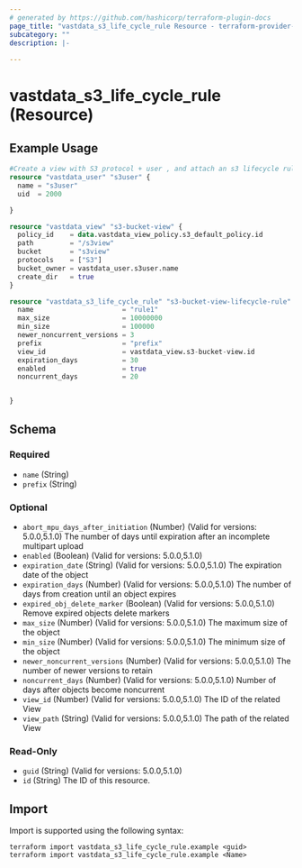 ```yaml
---
# generated by https://github.com/hashicorp/terraform-plugin-docs
page_title: "vastdata_s3_life_cycle_rule Resource - terraform-provider-vastdata"
subcategory: ""
description: |-
  
---
```


# vastdata_s3_life_cycle_rule (Resource)



## Example Usage

```terraform
#Create a view with S3 protocol + user , and attach an s3 lifecycle rul
resource "vastdata_user" "s3user" {
  name = "s3user"
  uid  = 2000

}

resource "vastdata_view" "s3-bucket-view" {
  policy_id    = data.vastdata_view_policy.s3_default_policy.id
  path         = "/s3view"
  bucket       = "s3view"
  protocols    = ["S3"]
  bucket_owner = vastdata_user.s3user.name
  create_dir   = true
}

resource "vastdata_s3_life_cycle_rule" "s3-bucket-view-lifecycle-rule" {
  name                      = "rule1"
  max_size                  = 10000000
  min_size                  = 100000
  newer_noncurrent_versions = 3
  prefix                    = "prefix"
  view_id                   = vastdata_view.s3-bucket-view.id
  expiration_days           = 30
  enabled                   = true
  noncurrent_days           = 20


}
```

<!-- schema generated by tfplugindocs -->
## Schema

### Required

- `name` (String)
- `prefix` (String)

### Optional

- `abort_mpu_days_after_initiation` (Number) (Valid for versions: 5.0.0,5.1.0) The number of days until expiration after an incomplete multipart upload
- `enabled` (Boolean) (Valid for versions: 5.0.0,5.1.0)
- `expiration_date` (String) (Valid for versions: 5.0.0,5.1.0) The expiration date of the object
- `expiration_days` (Number) (Valid for versions: 5.0.0,5.1.0) The number of days from creation until an object expires
- `expired_obj_delete_marker` (Boolean) (Valid for versions: 5.0.0,5.1.0) Remove expired objects delete markers
- `max_size` (Number) (Valid for versions: 5.0.0,5.1.0) The maximum size of the object
- `min_size` (Number) (Valid for versions: 5.0.0,5.1.0) The minimum size of the object
- `newer_noncurrent_versions` (Number) (Valid for versions: 5.0.0,5.1.0) The number of newer versions to retain
- `noncurrent_days` (Number) (Valid for versions: 5.0.0,5.1.0) Number of days after objects become noncurrent
- `view_id` (Number) (Valid for versions: 5.0.0,5.1.0) The ID of the related View
- `view_path` (String) (Valid for versions: 5.0.0,5.1.0) The path of the related View

### Read-Only

- `guid` (String) (Valid for versions: 5.0.0,5.1.0)
- `id` (String) The ID of this resource.

## Import

Import is supported using the following syntax:

```shell
terraform import vastdata_s3_life_cycle_rule.example <guid>
terraform import vastdata_s3_life_cycle_rule.example <Name>
```
